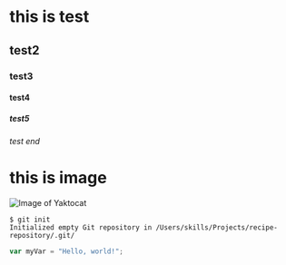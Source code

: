 # this is test
## test2
### test3
#### test4
##### test5
###### test end 




# this is image
![Image of Yaktocat](https://octodex.github.com/images/yaktocat.png)





```
$ git init
Initialized empty Git repository in /Users/skills/Projects/recipe-repository/.git/
```


``` javascript
var myVar = "Hello, world!";
```
